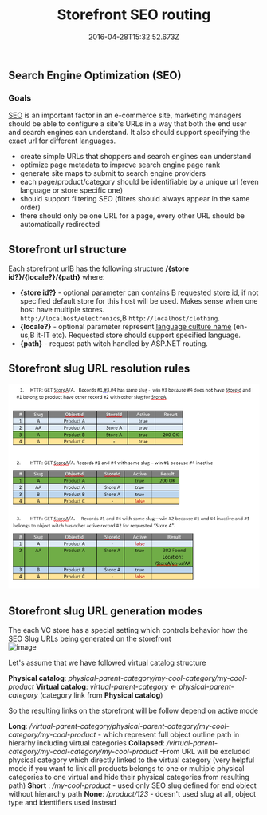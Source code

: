 ﻿---
title: Storefront SEO routing
description: The article about Virto Commerce Storefront SEO routing
layout: docs
date: 2016-04-28T15:32:52.673Z
priority: 3
---
## Search Engine Optimization (SEO)

### Goals

<a class="crosslink" href="https://virtocommerce.com/ecommerce-marketing" target="_blank">SEO</a> is an important factor in an e-commerce site, marketing managers should be able to configure a site's URLs in a way that both the end user and search engines can understand. It also should support specifying the exact url for different languages.

* create simple URLs that shoppers and search engines can understand
* optimize page metadata to improve search engine page rank
* generate site maps to submit to search engine providers
* each page/product/category should be identifiable by a unique url (even language or store specific one)
* should support filtering SEO (filters should always appear in the same order)
* there should only be one URL for a page, every other URL should be automatically redirected

## Storefront url structure

Each storefront urlВ has the following structure **/{store id?}/{locale?}/{path}** where:
* **{store id?}** - optional parameter can contains В requested <a class="crosslink" href="https://virtocommerce.com/multi-tenant" target="_blank">store id</a>, if not specified default store for this host will be used. Makes sense when one host have multiple stores. `http://localhost/electronics`,В `http://localhost/clothing`.
* **{locale?}** - optional parameter represent <a href="https://msdn.microsoft.com/en-us/library/ee825488(v=cs.20).aspx" rel="nofollow">language culture name</a> (en-us,В it-IT etc). Requested store should support specified language.
* **{path}** - request path witch handled by ASP.NET routing.

## Storefront slug URL resolution rules

![](../../assets/images/docs/image2016-4-21_14-23-4.png)

## Storefront slug URL generation modes

The each VC store has a special setting which controls behavior how the SEO Slug URLs being generated on the storefront  
![image](https://user-images.githubusercontent.com/7566324/46813276-b4ebfe00-cd76-11e8-9eea-a8d0bb15c640.png)

Let's assume that we have followed virtual catalog structure

**Physical catalog**: _physical-parent-category/my-cool-category/my-cool-product_ 
**Virtual catalog**:  _virtual-parent-category <- physical-parent-category_ (category link from **Physical catalog**)

So the resulting links on the storefront will be follow depend on active  mode

**Long**: _/virtual-parent-category/physical-parent-category/my-cool-category/my-cool-product_ - which represent full object outline path in hierarhy including virtual categories
**Collapsed**: _/virtual-parent-category/my-cool-category/my-cool-product_ -From URL will be excluded physical category which directly linked to the virtual category (very helpful mode if you want to link all products belongs to one or multiple  physical categories to one virtual  and hide their physical categories from resulting path)
**Short** : _/my-cool-product_ - used only  SEO slug  defined for end object without hierarchy path
**None**: _/product/123_ - doesn't used slug at all, object type and identifiers used instead

